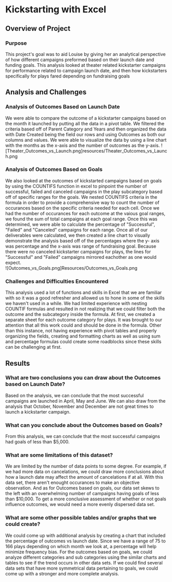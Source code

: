 # Kickstarting with Excel

## Overview of Project

### Purpose
This project's goal was to aid Louise by giving her an analytical perspective of how different campaigns preformed based on their launch date and funding goals. This analysis looked at theater related kickstarter campaigns for performance related to campaign launch date, and then how kickstarters specifically for plays fared depending on fundraising goals

## Analysis and Challenges

### Analysis of Outcomes Based on Launch Date
We were able to compare the outcome of a kickstarter campaigns based on the month it launched by putting all the data in a pivot table. We filtered the criteria based off of Parent Category and Years and then organized the data with Date Created being the field our rows and using Outcomes as both our columns and values. We were able to visualize the data by using a line chart with the months as the x-axis and the number of outcomes as the y-axis. 
![Theater_Outcomes_vs_Launch.png]resources/Theater_Outcomes_vs_Launch.png

### Analysis of Outcomes Based on Goals
We also looked at the outcomes of kickstarted campaigns based on goals by using the COUNTIFS function in excel to pinpoint the number of successful, failed and canceled campaigns in the play subcategory based off of specific ranges for the goals. We nested COUNTIFS criteria in the formula in order to provide a comprehensive way to count the number of occurances based on the specific criteria needed for each cell. Once we had the number of occurances for each outcome at the vaious goal ranges, we found the sum of total campaigns at each goal range. Once this was determined, we were able to calculate the percentage of "Successful", "Failed" and "Canceled" campaigns for each range. Once all of our deliverables were calculated, we then created a line chart to visually demonstrate the analysis based off of the percentages where the y- axis was percentage and the x-axis was range of fundraising goal. Because there were no canceled kickstarter campaigns for plays, the lines for "Successful" and "Failed" campaigns mirrored eachother as one would expect.  
![Outcomes_vs_Goals.png]Resources/Outcomes_vs_Goals.png

### Challenges and Difficulties Encountered
This analysis used a lot of functions and skills in Excel that we are familiar with so it was a good refresher and allowed us to hone in some of the skills we haven't used in a while. We had limited experience with nesting COUNTIF formulas and resulted in not realizing that we could filter both the outcome and the subcategory inside the formula. At first, we created a separate sheet for each outcome category for plays. It was brought to our attention that all this work could and should be done in the formula. Other than this instance, not having experience with pivot tables and properly organizing the fields, creating and formatting charts as well as using sum and percentage formulas could create some roadblocks since these skills can be challenging at first.

## Results

### What are two conclusions you can draw about the Outcomes based on Launch Date?
Based on the analysis, we can conclude that the most successful campaigns are launched in April, May and June. We can also draw from the analysis that October, November and December are not great times to launch a kickstarter campaign.

### What can you conclude about the Outcomes based on Goals?
From this analysis, we can conclude that the most successful campaigns had goals of less than $5,000.

### What are some limitations of this dataset?
We are limited by the number of data points to some degree. For example, if we had more data on cancelations, we could draw more conclusions about how a launch date may affect the amount of cancelations if at all. With this data set, there aren't enought occurances to make an objective observation. And as for Outcomes based on goals, our data set skews to the left with an overwhelming number of campaigns having goals of less than $10,000. To get a more conclusive assessment of whether or not goals influence outcomes, we would need a more evenly dispersed data set.

### What are some other possible tables and/or graphs that we could create?
We could come up with additional analysis by creating a chart that included the percentage of outcomes vs launch date. Since we have a range of 75 to 166 plays depending on which month we look at, a percentage will help minimize frequency bias. For the outcomes based on goals, we could analyze different categories and sub categories using the similar charts and tables to see if the trend occurs in other data sets. If we could find several data sets that have more symmetrical data pertaining to goals, we could come up with a stronger and more complete analysis.

